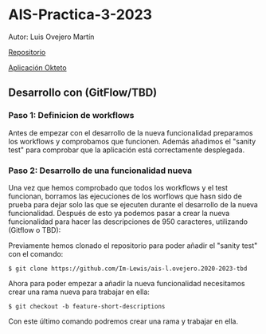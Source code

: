 # AIS-Practica-3-2023

Autor: Luis Ovejero Martín 

[Repositorio](https://github.com/Im-Lewis/ais-l.ovejero.2020-2023-tbd)

[Aplicación Okteto](https://cloud.okteto.com/spaces/im-lewis?resourceId=85c859c2-eb26-45f8-9bae-8c627b925864)

## Desarrollo con (GitFlow/TBD)

### Paso 1: Definicion de workflows
Antes de empezar con el desarrollo de la nueva funcionalidad preparamos los workflows y comprobamos que funcionen. Además añadimos el "sanity test" para comprobar que la aplicación está correctamente desplegada.


### Paso 2: Desarrollo de una funcionalidad nueva 

Una vez que hemos comprobado que todos los workflows y el test funcionan, borramos las ejecuciones de los worflows que hasn sido de prueba para dejar solo las que se ejecuten durante el desarrollo de la nueva funcionalidad. Después de esto ya podemos pasar a crear la nueva funcionalidad para hacer las descripciones de 950 caracteres, utilizando (Gitflow o TBD):

Previamente hemos clonado el repositorio para poder añadir el "sanity test" con el comando: 
```
$ git clone https://github.com/Im-Lewis/ais-l.ovejero.2020-2023-tbd
```

Ahora para poder empezar a añadir la nueva funcionalidad necesitamos crear una rama nueva para trabajar en ella: 
```
$ git checkout -b feature-short-descriptions
```
Con este último comando podremos crear una rama y trabajar en ella.
